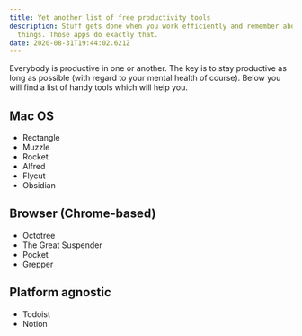 ```yaml
---
title: Yet another list of free productivity tools
description: Stuff gets done when you work efficiently and remember about
  things. Those apps do exactly that.
date: 2020-08-31T19:44:02.621Z
---
```


Everybody is productive in one or another. The key is to stay productive as
long as possible (with regard to your mental health of course). Below you
will find a list of handy tools which will help you.

## Mac OS

- Rectangle
- Muzzle
- Rocket
- Alfred
- Flycut
- Obsidian

## Browser (Chrome-based)

- Octotree
- The Great Suspender
- Pocket
- Grepper

## Platform agnostic

- Todoist
- Notion
